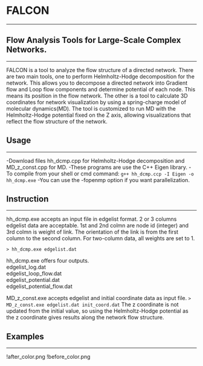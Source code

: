 # FALCON
---
## Flow Analysis Tools for Large-Scale Complex Networks.
---

FALCON is a tool to analyze the flow structure of a directed network.
There are two main tools, one to perform Helmholtz-Hodge decomposition for the network.
This allows you to decompose a directed network into Gradient flow and Loop flow components and determine potential of each node. This means its position in the flow network.
The other is a tool to calculate 3D coordinates for network visualization by using a spring-charge model of molecular dynamics(MD).
The tool is customized to run MD with the Helmholtz-Hodge potential fixed on the Z axis, allowing visualizations that reflect the flow structure of the network.


## Usage
---

-Download files hh_dcmp.cpp for Helmholtz-Hodge decomposition and MD_z_const.cpp for MD.
-These programs are use the C++ Eigen library.
-To compile from your shell or cmd command: `g++ hh_dcmp.ccp -I Eigen -o hh_dcmp.exe`
-You can use the -fopenmp option if you want parallelization.


## Instruction
---

hh_dcmp.exe accepts an input file in edgelist format.
2 or 3 columns edgelist data are acceptable.
1st and 2nd colmn are node id (integer) and  3rd colmn is weight of link. The orientation of the link is from the first column to the second column. For two-column data, all weights are set to 1.

`> hh_dcmp.exe edgelist.dat`

hh_dcmp.exe offers four outputs.  
    edgelist_log.dat  
    edgelist_loop_flow.dat  
    edgelist_potential.dat  
    edgelist_potential_flow.dat  

MD_z_const.exe accepts edgelist and initial coordinate data as input file.
`> MD_z_const.exe edgelist.dat init_coord.dat`
The z coordinate is not updated from the initial value, so using the Helmholtz-Hodge potential as the z coordinate gives results along the network flow structure.

## Examples
---

!after_color.png
!before_color.png
